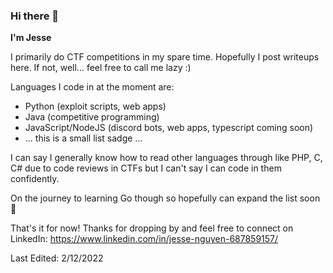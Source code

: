 ### Hi there 👋

**I'm Jesse**

I primarily do CTF competitions in my spare time. Hopefully I post writeups here. If not, well... feel free to call me lazy :)

Languages I code in at the moment are:
- Python (exploit scripts, web apps)
- Java (competitive programming)
- JavaScript/NodeJS (discord bots, web apps, typescript coming soon)
- ... this is a small list sadge ...

I can say I generally know how to read other languages through like PHP, C, C# due to code reviews in CTFs but I can't say I can code in them confidently.

On the journey to learning Go though so hopefully can expand the list soon 🤞

That's it for now! Thanks for dropping by and feel free to connect on LinkedIn: https://www.linkedin.com/in/jesse-nguyen-687859157/

Last Edited: 2/12/2022
